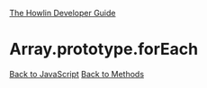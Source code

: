 [The Howlin Developer Guide](/index.md)



Array.prototype.forEach
=======================

[Back to JavaScript](../index.md)
[Back to Methods](../methods.md)



